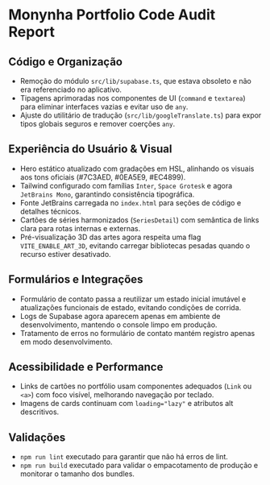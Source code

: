 # Monynha Portfolio Code Audit Report

## Código e Organização
- Remoção do módulo `src/lib/supabase.ts`, que estava obsoleto e não era referenciado no aplicativo.
- Tipagens aprimoradas nos componentes de UI (`command` e `textarea`) para eliminar interfaces vazias e evitar uso de `any`.
- Ajuste do utilitário de tradução (`src/lib/googleTranslate.ts`) para expor tipos globais seguros e remover coerções `any`.

## Experiência do Usuário & Visual
- Hero estático atualizado com gradações em HSL, alinhando os visuais aos tons oficiais (#7C3AED, #0EA5E9, #EC4899).
- Tailwind configurado com famílias `Inter`, `Space Grotesk` e agora `JetBrains Mono`, garantindo consistência tipográfica.
- Fonte JetBrains carregada no `index.html` para seções de código e detalhes técnicos.
- Cartões de séries harmonizados (`SeriesDetail`) com semântica de links clara para rotas internas e externas.
- Pré-visualização 3D das artes agora respeita uma flag `VITE_ENABLE_ART_3D`, evitando carregar bibliotecas pesadas quando o recurso estiver desativado.

## Formulários e Integrações
- Formulário de contato passa a reutilizar um estado inicial imutável e atualizações funcionais de estado, evitando condições de corrida.
- Logs de Supabase agora aparecem apenas em ambiente de desenvolvimento, mantendo o console limpo em produção.
- Tratamento de erros no formulário de contato mantém registro apenas em modo desenvolvimento.

## Acessibilidade e Performance
- Links de cartões no portfólio usam componentes adequados (`Link` ou `<a>`) com foco visível, melhorando navegação por teclado.
- Imagens de cards continuam com `loading="lazy"` e atributos alt descritivos.

## Validações
- `npm run lint` executado para garantir que não há erros de lint.
- `npm run build` executado para validar o empacotamento de produção e monitorar o tamanho dos bundles.
